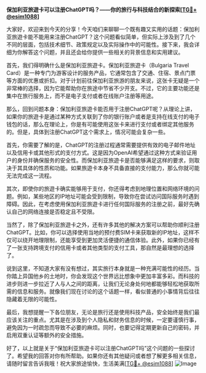**保加利亚旅遊卡可以注册ChatGPT吗？——你的旅行与科技结合的新探索[[TG💪+ @esim1088](https://t.me/s/esim1088)]**

大家好，欢迎来到今天的分享！今天咱们来聊聊一个既有趣又实用的话题：保加利亚旅遊卡能不能用来注册ChatGPT？这个问题看似简单，但实际上涉及到了几个不同的层面，包括技术细节、政策规定以及实际操作中的可能性。接下来，我会详细为你解答这个问题，并且还会给你提供一些相关的背景信息和实用建议。

首先，我们得明确什么是保加利亚旅遊卡。保加利亚旅遊卡（Bulgaria Travel Card）是一种专门为游客设计的服务产品，它通常包含了交通、住宿、景点门票等方面的优惠或折扣。对于计划前往保加利亚旅游的朋友来说，这张卡无疑是一个非常棒的选择，因为它能帮助你在旅途中节省不少开支。不过，它的主要功能还是集中在旅行服务上，而不是电子支付或者在线账户注册等用途。

那么，回到问题本身：保加利亚旅遊卡能否用于注册ChatGPT呢？从理论上讲，如果你的旅遊卡是通过某种方式关联到了你的银行账户或者是支持在线支付的电子钱包的话，那么在理论上，你是有可能使用这张卡来进行支付或者绑定其他服务的。但是，具体到注册ChatGPT这个需求上，情况可能会复杂一些。

首先，你需要了解的是，ChatGPT的注册过程通常需要提供有效的电子邮件地址以及信用卡或其他形式的支付方式。这是因为OpenAI希望通过这种方式来验证用户的身份并确保服务的安全性。而保加利亚旅遊卡是否能够满足这样的要求，则取决于其具体的性质和功能。如果旅遊卡本身不具备直接的支付能力，那么你就可能无法完成这一流程。

其次，即使你的旅遊卡确实能够用于支付，你还得考虑到地理位置和网络环境的问题。例如，某些地区的IP地址可能会受到限制，导致你在尝试访问国际服务时遇到障碍。因此，在考虑使用保加利亚旅遊卡进行任何国际服务的注册之前，最好先确认自己的网络连接是否稳定且不受限。

当然了，除了保加利亚旅遊卡之外，还有许多其他的解决方案可以帮助你顺利注册ChatGPT。比如，你可以选择使用当地的预付费SIM卡来获取新的IP地址，这样不仅可以绕开地理限制，还能享受到更加灵活便捷的通信体验。此外，如果你已经有了一张支持跨境支付的信用卡或者其他类型的支付工具，那自然是最理想的选择了。

说到这里，不知道大家有没有想过，其实旅行本身就是一种充满可能性的经历。当你踏上异国他乡的土地时，你会发现这个世界远比想象中更加丰富多彩。而科技的进步则进一步拉近了人与人之间的距离，让我们无论身处何地都能够轻松地获取所需的信息和服务。就像我们现在讨论的这个话题一样，看似普通的小事情背后往往隐藏着无限的可能性。

最后，我想提醒一下各位朋友，无论是旅行还是使用科技产品，安全始终是我们最应该关注的重点。尤其是在涉及到个人隐私和财务信息的时候，一定要谨慎行事，避免因为一时疏忽而导致不必要的麻烦。同时，也要记得定期更新自己的密码，并启用双重认证等额外的安全措施。

好了，以上就是关于“保加利亚旅遊卡可以注册ChatGPT吗”这个问题的一些探讨了。希望我的回答对你有所帮助。如果你还有其他疑问或者想了解更多相关信息，请随时留言告诉我哦！祝大家旅途愉快，生活美满[[TG💪+ @esim1088](https://t.me/s/esim1088)] ![Image](https://i.postimg.cc/4NQfJmqS/Snipaste-2025-05-13-00-14-12.png)